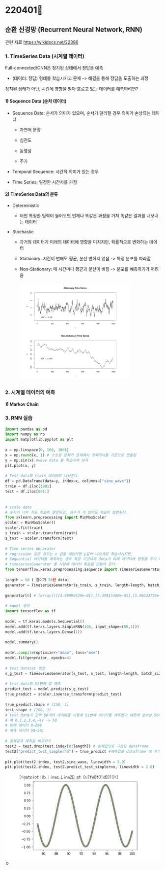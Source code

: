 # 220401🍕



## 순환 신경망 (Recurrent Neural Network, RNN)

관련 자료 https://wikidocs.net/22886 



### 1. TimeSeries Data (시계열 데이터)

Full-connected/CNN은 정지된 상태에서 정답을 예측

- (데이터: 정답) 형태를 학습시키고 문제 -> 해결을 통해 정답을 도출하는 과정

정지된 상태가 아닌, 시간에 영향을 받아 흐르고 있는 데이터를 예측하려면?



#### 1) Sequence Data (순차 데이터)

- Sequence Data: 순서가 의미가 있으며, 순서가 달라질 경우 의미가 손상되는 데이터

  - 자연어 문장

  - 심전도

  - 동영상

  - 주가

- Temporal Sequence: 시간적 의미가 있는 경우

- Time Series: 일정한 시간차를 가짐



#### 2) TimeSeries Data의 분류

- Deterministic

  - 어떤 특정한 입력이 들어오면 언제나 똑같은 과정을 거쳐 똑같은 결과를 내보내는 데이터

- Stochastic

  - 과거의 데이터가 미래의 데이터에 영향을 미치지만, 확률적으로 변화하는 데이터

  - Stationary: 시간이 변해도 평균, 분산 변하지 않음 -> 특정 분포를 따라감

  - Non-Stationary: 매 시간마다 평균과 분산이 바뀜 -> 분포를 예측하기가 어려움

    ![image-20220404175356770](220401.assets/image-20220404175356770.png)



### 2. 시계열 데이터의 예측

#### 1) Markov Chain



### 3. RNN 실습

```PYTHON
import pandas as pd
import numpy as np
import matplotlib.pyplot as plt

x = np.linspace(0, 100, 1001)
x = np.round(x, 1) # 소숫점 문제가 존재해서 첫째자리를 기준으로 반올림
y = np.sin(x) #wave data 를 학습시켜 보자 
plt.plot(x, y)

# Test data와 train 데이터로 나눠준다.
df = pd.DataFrame(data=y, index=x, columns=["sine_wave"])
train = df.iloc[:801]
test = df.iloc[801:]


# scale data
# 숫자가 너무 커도 학습이 잘안되고, 음수가 가 있어도 학습이 잘안된다. 
from sklearn.preprocessing import MinMaxScaler
scaler = MinMaxScaler()
scaler.fit(train)
s_train = scaler.transform(train)
s_test = scaler.transform(test)

# Time series Generator
# regression 같은 경우는 x 값을 대입하면 y값이 나오게끔 학습시키지만, 
# Sequential 데이터를 예측하는 경우 특정 기간내의 data가 미래 데이터에 영향을 주기 때문에
# timeseriesGenerator 를 사용해 데이터 묶음을 만들어 준다. 
from tensorflow.keras.preprocessing.sequence import TimeseriesGenerator

length = 50 ( 길이가 50인 data)
generator = TimeseriesGenerator(s_train, s_train, length=length, batch_size=1)

generator[0] # (array([[[4.99998429e-01],[5.49915469e-01],[5.99333755e-01],...]]), array([[0.0205331]])) <- generator[0][0]이 타겟 데이터

# model 생성
import tensorflow as tf

model = tf.keras.models.Sequential()
model.add(tf.keras.layers.SimpleRNN(100, input_shape=(50,1)))
model.add(tf.keras.layers.Dense(1))

model.summary()

model.compile(optimizer="adam", loss="mse")
model.fit(generator, epochs=4)

# test dataset 변경
s_g_test = TimeseriesGenerator(s_test, s_test, length=length, batch_size=1)

# test data의 51번째 값 예측
predict_test = model.predict(s_g_test)
true_predict = scaler.inverse_transform(predict_test)

true_predict.shape # (150, 1)
test.shape # (200, 1)
# test data의 앞의 50개의 데이터를 이용해 51번째 데이터를 예측했기 때문에 앞부분 50의 데이터는 사라진다. 
# 예 0,1,2,3,4,~49 -> 50
# 원래 데이터 0~200
# 예측 데이터 50~201

# 실제값과 예측값 비교하기
test2 = test.drop(test.index[0:length]) # 실제값으로 구성된 dataframe 
test2["predict_test_simplernn"] = true_predict #예측값을 dataframe 에 추가

plt.plot(test2.index, test2.sine_wave, linewidth = 5.0)
plt.plot(test2.index, test2.predict_test_simplernn, linewidth = 2.0)
```

![image-20220406154944256](220401.assets/image-20220406154944256.png)ㅇ